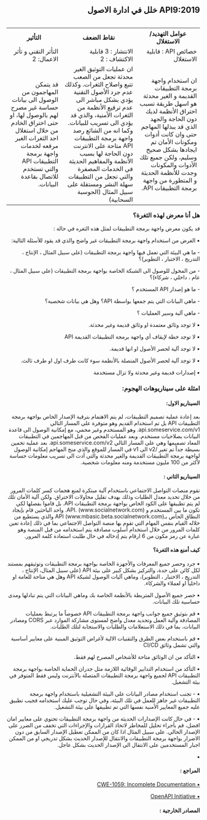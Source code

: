 <h2 dir='rtl' align='right'> API9:2019 خلل في ادارة الاصول </h2>

<table dir='rtl' align="right">
  <tr>
    <th>عوامل التهديد/ الاستغلال  </th>
    <th> نقاط الضعف </th>
    <th> التأثير </th>
    <tr>
    <td> خصائص API : قابلية الاستغلال </td>
    <td> الانتشار : 3 قابلية الاكتشاف : 2  </td>
    <td> التأثر التقني و تأثر الاعمال: 2 </td>
  </tr> 
     <td> ان استخدام واجهة برمجة التطبيقات القديمة و الغير محدثة هو اسهل طريقة تسبب اختراق الأنظمة لديك دون الحاجة والجهد الذي قد يبذلها المهاجم حتى وان كانت أدوات ومكونات الأمان تم ايجادها بشكل صحيح وسليم، ولكن جميع تلك الأدوات والمكونات وجدت للأنظمة الحديثة و المتطورة من واجهة برمجة التطبيقات API.</td>
    <td> ان عمليات التوثيق الغير محدثة تجعل من الصعب تتبع واصلاح الثغرات. وكذلك عدم جرد الأصول التقنية يؤدي بشكل مباشر الى عدم ترقيع الأنظمة من الثغرات الأمنية، والذي قد يؤدي الى تسريب للبيانات. وكما انه من الشائع رصد واجهة برمجة التطبيقات API متاحة على الانترنت دون الحاجة لها بسبب الأنظمة والمفاهيم الحديثة في الخدمات المصفرة والتي تجعل من التطبيقات سهلة النشر ومستقلة على سبيل المثال (الحوسبة السحابية) </td>
    <td> قد يتمكن المهاجمون من الوصول الى بيانات حساسة غير مصرح لهم بالوصول لها، او حتى اختراق الخادم من خلال استغلال احد الثغرات الغير مرقعه لخدمات واجهة برمجة التطبيقات API والتي تستخدم للاتصال بقاعدة البيانات. </td>    
  </tr>
  </table>        


<h3 dir='rtl' align='right'>هل أنا معرض لهذه الثغرة؟</h3>

<p dir='rtl' align='right'> قد يكون معرض واجهة برمجة التطبيقات لمثل هذه الثغره في حالة : 

<p dir='rtl' align='right'>▪️ الغرض من استخدام واجهة برمجة التطبيقات غير واضح والذي قد يقود للأسئلة التالية: 
<p dir='rtl' align='right'> -  ما هي البيئة التي تعمل فيها واجهة برمجة التطبيقات (على سبيل المثال ، الإنتاج ، التدريج ، الاختبار ، التطوير)؟
<p dir='rtl' align='right'> - من المخول للوصول الى الشبكة الخاصة بواجهة برمجة التطبيقات (على سبيل المثال ، عام ، داخلي ، شركاء)؟
<p dir='rtl' align='right'> - ما هو إصدار API  المستخدم ؟ 
<p dir='rtl' align='right'> - ماهي البيانات التي يتم جمعها بواسطة API؟ وهل هي بيانات شخصية؟
<p dir='rtl' align='right'> - ماهي آلية وسير العمليات ؟
<p dir='rtl' align='right'>▪️ لا توجد وثائق معتمدة او وثائق قديمة وغير محدثة.  
<p dir='rtl' align='right'>▪️ لا توجد خطة لإيقاف أي واجهة برمجة التطبيقات القديمة API
<p dir='rtl' align='right'>▪️ لا توجد آلية لحصر الأصول او انها قديمة.
<p dir='rtl' align='right'>▪️ لا توجد آلية لحصر الأصول المتصلة بالأنظمة سوء كانت طرف اول او طرف ثالث.
<p dir='rtl' align='right'>▪️ إصدارات قديمة وغير محدثة ولا تزال مستخدمة
    
<h3 dir='rtl' align='right'> امثلة على سيناريوهات الهجوم: </h3>

<h4 dir='rtl' align='right'>السيناريو الاول: </h4>

<p dir='rtl' align='right'> بعد إعادة عملية تصميم التطبيقات، لم يتم الاهتمام بترقية الإصدار الخاص بواجهة برمجة التطبيقات API بل تم استخدام القديم وهو متوفرة على المسار التالي api.someservice.com/v1. وهو المستخدم وغير محمي، مع إمكانية الوصول الى قاعدة البيانات بصلاحيات مستخدم. وبعد عمليات الفحص من قبل المهاجمين في التطبيقات المعاد تصميمها وهي على المسار التالي api.someservice.com/v2. بعد عملية تخمين بسيطة جداً تم تغير /v2  الى v1  في المسار للموقع والذي منح المهاجم إمكانية الوصول لواجهة برمجة التطبيقات القديمة والغير محدثة والتي أدت الى تسريب معلومات حساسة لأكثر من 100 مليون مستخدمة ومنه معلومات شخصية.


<h4 dir='rtl' align='right'>السيناريو الثاني : </h4>

<p dir='rtl' align='right'> تقوم منصات التواصل الاجتماعي باستخدام آلية مبتكرة لمنع هجمات كسر كلمات المرور من خلال تحديد معدل الطلبات وذلك بهدف تقليل محاولات الاختراق. ولكن آلية الأمان تلك لم يتم تطبيقها على الكود الخاص بواجهة برمجة التطبيقات API. بل قاموا بفصلها لكي تكون ما بين المستخدم و API. (www.socialnetwork.com). واحد الباحثين قام بإيجاد النطاق الحاص بـAPI (www.mbasic.beta.socialnetwork.com) والذي يستطيع من خلاله القيام بنفس المهام التي تقوم بها منصة التواصل الاجتماعي بما في ذلك إعادة تعين كلمات المرور من خلال استخدام أسلوب مصادقة يتم استخدامه من قبل المنصة وهو عبارة عن رمز مكون من 6 ارقام يتم إدخاله في حال طلبت استعادة كلمة المرور.



<h4 dir='rtl' align='right'>كيف أمنع هذه الثغرة؟ </h4>

<p dir='rtl' align='right'>▪️ 	جرد وحصر جميع المعرفات والأجهزة الخاصة بواجهة برمجة التطبيقات وتوثيقهم بمستند لكل كائن على حدة، والتركيز بشكل كبير على بيئة API (على سبيل المثال، الإنتاج ، التدريج ، الاختبار ، التطوير)، وماهي آليات الوصول لشبكة API وهل هي متاحة للعامة او داخلياً او لعملاء والشركاء.
<p dir='rtl' align='right'>▪️  	حصر جميع الأصول المتربطة بالأنظمة الخاصة بك وماهي البيانات التي يتم تبادلها ومدى حساسية تلك البيانات.
<p dir='rtl' align='right'>▪️ 	قم بتوثيق جميع جوانب واجهة برمجة التطبيقات API خصوصاً ما يرتبط بعمليات المصادقة وآلية العمل وتحديد معدل واضح لمستوى مشاركة الموارد عبر CORS ومصادر البيانات، بما في ذلك الاستعلامات والطلبات والاستجابة لتلك الطلبات.
<p dir='rtl' align='right'>▪️ 	قم باستخدام بعض الطرق والتقنيات الالية لأغراض التوثيق المبنية على معايير أساسية والتي تشمل وثائق CI/CD 
<p dir='rtl' align='right'>▪️ 	التأكد من ان الوثائق متاحة للأشخاص المصرح لهم فقط.
<p dir='rtl' align='right'>▪️ 	التأكد من استخدام التدابير الوقائية اللازمة مثل جدران الحماية الخاصة بواجهة برمجة التطبيقات API لجميع واجهة برمجة التطبيقات المتصلة بالأنترنت وليس فقط المتوفر في بيئة التشغيل.
<p dir='rtl' align='right'>▪️ -	تجنب استخدام مصادر البيانات على البيئة التشغيلية باستخدام واجهة برمجة التطبيقات غير جاهز للعمل في تلك البيئة، وفي حال توجب عليك استخدامه فجيب تطبيق عليه جميع المعايير الأمنية نفسها التي تم تطبيقها على بيئة التشغيل.
<p dir='rtl' align='right'>▪️ -	في حال كانت الإصدارات الحديثة من واجهة برمجة التطبيقات تحتوي على معايير امان افضل، قم بأجراء تحليل للمخاطر لاتخاذ القرارات والإجراءات التي تخفف من الضرر على الإصدار الحالي. على سبيل المثال اذا كان من الممكن تعطيل الإصدار السابق من دون الاضرار بواجهة برمجة التطبيقات والانتقال للإصدار الحديث بشكل تدريجي او من الممكن اجبار المستخدمين على الانتقال الى الإصدار الحديث بشكل عاجل. 
<p dir='rtl' align='right'>▪️



<h4 dir='rtl' align='right'>المراجع :  </h4>

[<p dir='rtl' align='right'>▪️ CWE-1059: Incomplete Documentation </p>](https://cwe.mitre.org/data/definitions/1059.html)
[<p dir='rtl' align='right'>▪️ OpenAPI Initiative </p>](https://www.openapis.org/)

<h4 dir='rtl' align='right'>المصادر الخارجية : </h4>

